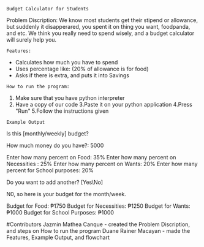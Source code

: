 ```Budget Calculator for Students```

Problem Discription: We know most students get their stipend or allowance, but suddenly it disapperared, you spent it on thing you want, foodpanda, and etc. We think you really need to spend wisely, and a budget calculator will surely help you.

```Features:```
- Calculates how much you have to spend
- Uses percentage like: (20% of allowance is for food)
- Asks if there is extra, and puts it into Savings

```How to run the program:```
1. Make sure that you have python interpreter
2. Have a copy of our code
3.Paste it on your python application
4.Press "Run"
5.Follow the instructions given

```Example Output```

Is this [monthly/weekly] budget?

How much money do you have?: 5000

Enter how many percent on Food: 35%
Enter how many percent on Necessities : 25%
Enter how many percent on Wants: 20%
Enter how many percent for School purposes: 20%

Do you want to add another? [Yes\No]

N0, so here is your budget for the month/week.

Budget for Food: ₱1750
Budget for Necessities: ₱1250
Budget for Wants: ₱1000
Budget for School Purposes: ₱1000

#Contributors
Jazmin Mathea Canque - created the Problem Discription, and steps on How to run the program
Duane Rainer Macayan - made the Features, Example Output, and flowchart 

